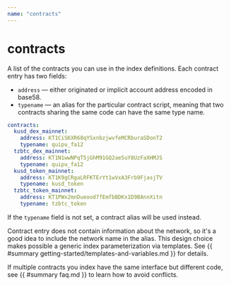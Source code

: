 ```yaml
---
name: "contracts"
---
```


# contracts

A list of the contracts you can use in the index definitions. Each contract entry has two fields:

* `address` — either originated or implicit account address encoded in base58.
* `typename` — an alias for the particular contract script, meaning that two contracts sharing the same code can have the same type name.

```yaml
contracts:
  kusd_dex_mainnet:
    address: KT1CiSKXR68qYSxnbzjwvfeMCRburaSDonT2
    typename: quipu_fa12
  tzbtc_dex_mainnet:
    address: KT1N1wwNPqT5jGhM91GQ2ae5uY8UzFaXHMJS
    typename: quipu_fa12
  kusd_token_mainnet:
    address: KT1K9gCRgaLRFKTErYt1wVxA3Frb9FjasjTV
    typename: kusd_token
  tzbtc_token_mainnet:
    address: KT1PWx2mnDueood7fEmfbBDKx1D9BAnnXitn
    typename: tzbtc_token
```

If the `typename` field is not set, a contract alias will be used instead.

Contract entry does not contain information about the network, so it's a good idea to include the network name in the alias. This design choice makes possible a generic index parameterization via templates. See {{ #summary getting-started/templates-and-variables.md }} for details.

If multiple contracts you index have the same interface but different code, see {{ #summary faq.md }} to learn how to avoid conflicts.
